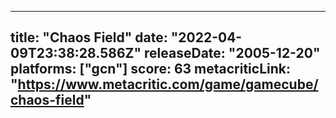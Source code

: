 
---
title: "Chaos Field"
date: "2022-04-09T23:38:28.586Z"
releaseDate: "2005-12-20"
platforms: ["gcn"]
score: 63
metacriticLink: "https://www.metacritic.com/game/gamecube/chaos-field"
---
